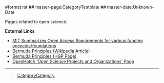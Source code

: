\#format rst \#\# master-page:CategoryTemplate \#\# master-date:Unknown-Date

Pages related to open science.

**External Links**

-   [MIT Summarizes Open Access Requirements for various funding agencies/foundations](https://libraries.mit.edu/scholarly/publishing/research-funders/research-funder-open-access-requirements/)
-   [Bermuda Principles (Wikipedia Article)](https://en.wikipedia.org/wiki/Bermuda_Principles)
-   [Bermuda Principles (HGP Page)](http://web.ornl.gov/sci/techresources/Human_Genome/research/bermuda.shtml)
-   [OpenHatch 'Open Science Projects and Organizations' Page](https://openhatch.org/wiki/Open_Science_Projects_and_Organizations)

* * * * *

> [CategoryCategory](../CategoryCategory)
